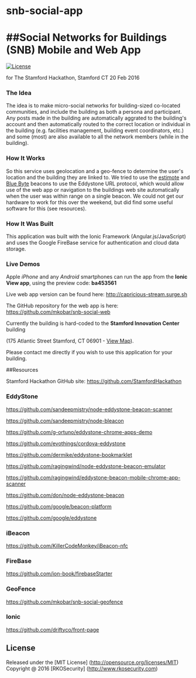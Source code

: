 # snb-social-app

##Social Networks for Buildings (SNB) Mobile and Web App
===
[![License](https://img.shields.io/badge/license-MIT-orange.svg?style=flat-square)](https://github.com/adrianlee44/lorax/blob/master/LICENSE-MIT)

for The Stamford Hackathon, Stamford CT 20 Feb 2016

### The Idea
The idea is to make micro-social networks for building-sized co-located communities, and include the building as both a persona and participant.  Any posts made in the building are automatically aggrated to the building's account and then automatically routed to the correct location or individual in the building (e.g. facilities management, building event coordinators, etc.) and some (most) are also available to all the network members (while in the building).

### How It Works
So this service uses geolocation and a geo-fence to determine the user's location and the building they are linked to.
We tried to use the [estimote](http://estimote.com/) and [Blue Byte](http://www.bluebite.com/) beacons to use the Eddystone URL protocol, which would allow use of the web app or navigation to the buildings web site automatically when the user was within range on a single beacon.  We could not get our hardware to work for this over the weekend, but did find some useful software for this (see resources).

### How It Was Built
This application was built with the Ionic Framework (Angular.js/JavaScript) and uses the Google FireBase service for authentication and cloud data storage.

### Live Demos
Apple *iPhone* and any *Android* smartphones can run the app from the **Ionic View app**, using the preview code: **ba453561**

Live web app version can be found here:  http://capricious-stream.surge.sh

The GitHub repository for the web app is here: https://github.com/mkobar/snb-social-web

Currently the building is hard-coded to the **Stamford Innovation Center** building 

(175 Atlantic Street Stamford, CT 06901 - [View Map](https://www.google.com/maps/place/175+Atlantic+St,+Stamford,+CT+06901/@41.0529486,-73.5420202,17z/)).

Please contact me directly if you wish to use this application for your building.

##Resources

Stamford Hackathon GitHub site: https://github.com/StamfordHackathon

### EddyStone
https://github.com/sandeepmistry/node-eddystone-beacon-scanner

https://github.com/sandeepmistry/node-bleacon

https://github.com/g-ortuno/eddystone-chrome-apps-demo

https://github.com/evothings/cordova-eddystone

https://github.com/dermike/eddystone-bookmarklet

https://github.com/ragingwind/node-eddystone-beacon-emulator

https://github.com/ragingwind/eddystone-beacon-mobile-chrome-app-scanner

https://github.com/don/node-eddystone-beacon

https://github.com/google/beacon-platform

https://github.com/google/eddystone

### iBeacon
https://github.com/KillerCodeMonkey/iBeacon-nfc

### FireBase
https://github.com/ion-book/firebaseStarter

### GeoFence
https://github.com/mkobar/snb-social-geofence

### Ionic
https://github.com/driftyco/front-page

## License

Released under the [MIT License] (http://opensource.org/licenses/MIT)
Copyright @ 2016 [RKOSecurity] (http://www.rkosecurity.com)

